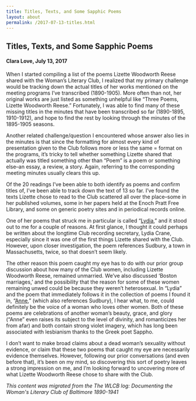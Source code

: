 ```yaml
---
title: Titles, Texts, and Some Sapphic Poems
layout: about
permalink: /2017-07-13-titles.html
---
```


## Titles, Texts, and Some Sapphic Poems
#### Clara Love, July 13, 2017

When I started compiling a list of the poems Lizette Woodworth Reese shared with the Woman’s Literary Club, I realized that my primary challenge would be tracking down the actual titles of her works mentioned on the meeting programs I’ve transcribed (1890-1905). More often than not, her original works are just listed as something unhelpful like “Three Poems, Lizette Woodworth Reese.” Fortunately, I was able to find many of these missing titles in the minutes that have been transcribed so far (1890-1895, 1910-1912), and hope to find the rest by looking through the minutes of the 1895-1905 seasons.

Another related challenge/question I encountered whose answer also lies in the minutes is that since the formatting for almost every kind of presentation given to the Club follows more or less the same = format on the programs, it’s tricky to tell whether something Lizette shared that actually was titled something other than “Poem” is a poem or something else–an essay, a review, a story. Again, referring to the corresponding meeting minutes usually clears this up.

Of the 20 readings I’ve been able to both identify as poems and confirm titles of, I’ve been able to track down the text of 13 so far. I’ve found the texts Lizette chose to read to the Club scattered all over the place–some in her published volumes, some in her papers held at the Enoch Pratt Free Library, and some on generic poetry sites and in periodical records online.

One of her poems that struck me in particular is called “[Lydia](http://www.bartleby.com/248/1247.html),” and it stood out to me for a couple of reasons. At first glance, I thought it could perhaps be written about the longtime Club recording secretary, Lydia Crane, especially since it was one of the first things Lizette shared with the Club. However, upon closer investigation, the poem references Sudbury, a town in Massachusetts, twice, so that doesn’t seem likely.

The other reason this poem caught my eye has to do with our prior group discussion about how many of the Club women, including Lizette Woodworth Reese, remained unmarried. We’ve also discussed ‘Boston marriages,’ and the possibility that the reason for some of these women remaining unwed could be because they weren’t heterosexual. In “Lydia” and the poem that immediately follows it in the collection of poems I found it in, “[Anne](http://www.bartleby.com/248/1248.html),” (which also references Sudbury), I hear what, to me, could definitely be the voice of a woman who loves other women. Both of these poems are celebrations of another woman’s beauty, grace, and glory (“Anne” even raises its subject to the level of divinity, and romanticizes her from afar) and both contain strong violet imagery, which has long been associated with lesbianism thanks to the Greek poet Sappho.

I don’t want to make broad claims about a dead woman’s sexuality without evidence, or claim that these two poems that caught my eye are necessarily evidence themselves. However, following our prior conversations (and even before that), it’s been on my mind, so discovering this sort of poetry leaves a strong impression on me, and I’m looking forward to uncovering more of what Lizette Woodworth Reese chose to share with the Club.

*This content was migrated from the The WLCB log: Documenting the Woman's Literary Club of Baltimore 1890-1941*
